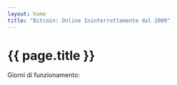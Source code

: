 ```yaml
---
layout: home
title: "Bitcoin: Online Ininterrottamente dal 2009"
---
```


<div class="bitcoin-uptime">
  <h1>{{ page.title }}</h1>
  <div id="uptime-chart"></div>
  <p>Giorni di funzionamento: <span id="days-count"></span></p>
</div>
